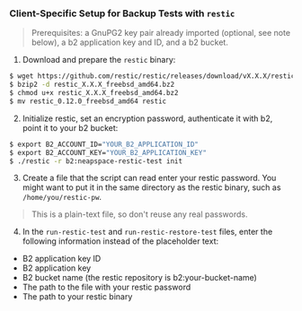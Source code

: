 ### Client-Specific Setup for Backup Tests with `restic`
>Prerequisites: a GnuPG2 key pair already imported (optional, see note below),
>a b2 application key and ID, and a b2 bucket.

1. Download and prepare the `restic` binary:
  ```sh
  $ wget https://github.com/restic/restic/releases/download/vX.X.X/restic_X.X.X_freebsd_amd64.bz2
  $ bzip2 -d restic_X.X.X_freebsd_amd64.bz2
  $ chmod u+x restic_X.X.X_freebsd_amd64.bz2
  $ mv restic_0.12.0_freebsd_amd64 restic
  ```
2. Initialize restic, set an encryption password, authenticate it with b2, point it to your b2 bucket:
  ```sh
  $ export B2_ACCOUNT_ID="YOUR_B2_APPLICATION_ID"
  $ export B2_ACCOUNT_KEY="YOUR_B2_APPLICATION_KEY"
  $ ./restic -r b2:neapspace-restic-test init
  ```
3. Create a file that the script can read enter your restic password. You might want to put it in the same directory as the restic binary, such as `/home/you/restic-pw`.
  >This is a plain-text file, so don't reuse any real passwords.

4. In the `run-restic-test` and `run-restic-restore-test` files, enter the following information instead of the placeholder text:
  * B2 application key ID
  * B2 application key
  * B2 bucket name (the restic repository is b2:your-bucket-name)
  * The path to the file with your restic password
  * The path to your restic binary
